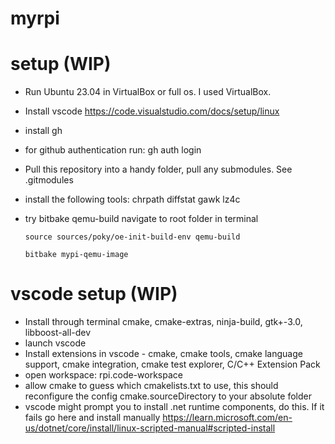 # myrpi

# setup (WIP)

- Run Ubuntu 23.04 in VirtualBox or full os. I used VirtualBox.
- Install vscode https://code.visualstudio.com/docs/setup/linux
- install gh
- for github authentication run: gh auth login
- Pull this repository into a handy folder, pull any submodules. See .gitmodules
- install the following tools:  chrpath diffstat gawk lz4c
- try bitbake qemu-build
      navigate to root folder in terminal
  
      source sources/poky/oe-init-build-env qemu-build
  
      bitbake mypi-qemu-image
  
# vscode setup  (WIP)
- Install through terminal cmake, cmake-extras, ninja-build, gtk+-3.0, libboost-all-dev
- launch vscode
- Install extensions in vscode - cmake, cmake tools, cmake language support, cmake integration, cmake test explorer, C/C++ Extension Pack
- open workspace: rpi.code-workspace
- allow cmake to guess which cmakelists.txt to use, this should reconfigure the config cmake.sourceDirectory to your absolute folder
- vscode might prompt you to install .net runtime components, do this. If it fails go here and install manually https://learn.microsoft.com/en-us/dotnet/core/install/linux-scripted-manual#scripted-install

  

